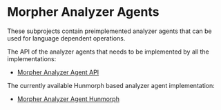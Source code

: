 # Morpher Analyzer Agents

These subprojects contain preimplemented analyzer agents that can be used for language dependent operations.

The API of the analyzer agents that needs to be implemented by all the implementations:

* [Morpher Analyzer Agent API](morpher-analyzer-agent-api)

The currently available Hunmorph based analyzer agent implementation:

* [Morpher Analyzer Agent Hunmorph](morpher-analyzer-agent-hunmorph)
